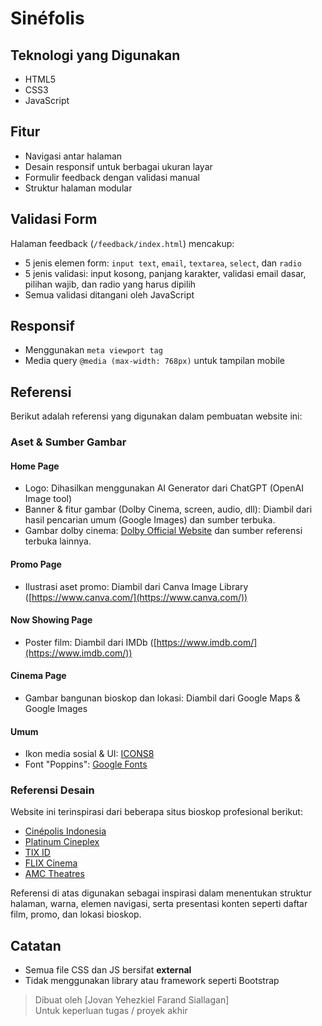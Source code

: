 # Sinéfolis


## Teknologi yang Digunakan

- HTML5
- CSS3
- JavaScript

## Fitur

- Navigasi antar halaman
- Desain responsif untuk berbagai ukuran layar
- Formulir feedback dengan validasi manual
- Struktur halaman modular

## Validasi Form

Halaman feedback (`/feedback/index.html`) mencakup:
- 5 jenis elemen form: `input text`, `email`, `textarea`, `select`, dan `radio`
- 5 jenis validasi: input kosong, panjang karakter, validasi email dasar, pilihan wajib, dan radio yang harus dipilih
- Semua validasi ditangani oleh JavaScript

## Responsif

- Menggunakan `meta viewport tag`
- Media query `@media (max-width: 768px)` untuk tampilan mobile

## Referensi

Berikut adalah referensi yang digunakan dalam pembuatan website ini:

### Aset & Sumber Gambar

#### Home Page
- Logo: Dihasilkan menggunakan AI Generator dari ChatGPT (OpenAI Image tool)
- Banner & fitur gambar (Dolby Cinema, screen, audio, dll): Diambil dari hasil pencarian umum (Google Images) dan sumber terbuka.
- Gambar dolby cinema: [Dolby Official Website](https://www.dolby.com/) dan sumber referensi terbuka lainnya.

#### Promo Page
- Ilustrasi aset promo: Diambil dari Canva Image Library ([https://www.canva.com/](https://www.canva.com/))

#### Now Showing Page
- Poster film: Diambil dari IMDb ([https://www.imdb.com/](https://www.imdb.com/))

#### Cinema Page
- Gambar bangunan bioskop dan lokasi: Diambil dari Google Maps & Google Images

#### Umum
- Ikon media sosial & UI: [ICONS8](https://icons8.com/app)
- Font "Poppins": [Google Fonts](https://fonts.google.com/specimen/Poppins)

### Referensi Desain

Website ini terinspirasi dari beberapa situs bioskop profesional berikut:

- [Cinépolis Indonesia](https://cinepolis.co.id/home.aspx)
- [Platinum Cineplex](https://www.platinumcineplex.co.id/)
- [TIX ID](https://www.tix.id/)
- [FLIX Cinema](https://flixcinema.mimin.io/)
- [AMC Theatres](https://www.amctheatres.com/)

Referensi di atas digunakan sebagai inspirasi dalam menentukan struktur halaman, warna, elemen navigasi, serta presentasi konten seperti daftar film, promo, dan lokasi bioskop.

## Catatan

- Semua file CSS dan JS bersifat **external**
- Tidak menggunakan library atau framework seperti Bootstrap

> Dibuat oleh [Jovan Yehezkiel Farand Siallagan]  
> Untuk keperluan tugas / proyek akhir
